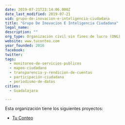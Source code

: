 ```yaml
---
date: 2019-07-21T23:14:06.000Z
date_last_modified: 2019-07-21
uid: grupo-de-inovacion-e-inteligencia-ciudadana
title: "Grupo De Inovacion E Inteligencia Ciudadana"
legal_name: 
description: ""
org_type: Organización civil sin fines de lucro (ONG)
website: www.tuconteo.com
year_founded: 2016
facebook: 
twitter: 
tags:
  - monitoreo-de-servicios-publicos
  - mapeo-ciudadano
  - transparencia-y-rendicion-de-cuentas
  - participación-ciudadana
  - periodismo-de-datos
cities: 
  - Guadalajara

---
```


Esta organización tiene los siguientes proyectos:

- [Tu Conteo](/proyectos/tu-conteo)
